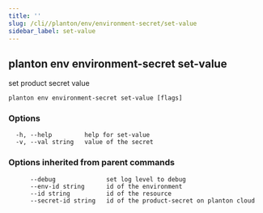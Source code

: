 ```yaml
---
title: ''
slug: /cli//planton/env/environment-secret/set-value
sidebar_label: set-value
---
```

## planton env environment-secret set-value

set product secret value

```
planton env environment-secret set-value [flags]
```

### Options

```
  -h, --help         help for set-value
  -v, --val string   value of the secret
```

### Options inherited from parent commands

```
      --debug              set log level to debug
      --env-id string      id of the environment
      --id string          id of the resource
      --secret-id string   id of the product-secret on planton cloud
```

